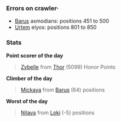 ### Errors on crawler·
- [Barus](/#/ranking/Barus) asmodians: positions 451 to 500
- [Urtem](/#/ranking/Urtem) elyos: positions 801 to 850


### Stats

**Point scorer of the day**
>[Zybelle](/#/character/Thor/1282337) from [Thor](/#/ranking/Thor)  (5099) Honor Points


**Climber of the day**
>[Mickaya](/#/character/Barus/939942) from [Barus](/#/ranking/Barus)  (64) positions


**Worst of the day**
>[Nilaya](/#/character/Loki/757899) from [Loki](/#/ranking/Loki)  (-5) positions



